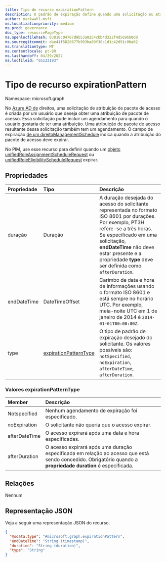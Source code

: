 ```yaml
---
title: Tipo de recurso expirationPattern
description: O padrão de expiração define quando uma solicitação ou atribuição expira.
author: markwahl-msft
ms.localizationpriority: medium
ms.prod: governance
doc_type: resourcePageType
ms.openlocfilehash: 03810c04707d9b53a0254cbb4d322f4d5696b0d0
ms.sourcegitcommit: dae41f5828677b993ba89f38c1d1c42d91c0ba02
ms.translationtype: MT
ms.contentlocale: pt-BR
ms.lasthandoff: 04/29/2022
ms.locfileid: "65133193"
---
```

# <a name="expirationpattern-resource-type"></a>Tipo de recurso expirationPattern

Namespace: microsoft.graph

No [Azure AD de](entitlementmanagement-overview.md) direitos, uma solicitação de atribuição de pacote de acesso é criada por um usuário que deseja obter uma atribuição de pacote de acesso. Essa solicitação pode incluir um agendamento para quando o usuário gostaria de ter uma atribuição. Uma atribuição de pacote de acesso resultante dessa solicitação também tem um agendamento. O campo de expiração [de um direitoManagementSchedule](entitlementmanagementschedule.md) indica quando a atribuição do pacote de acesso deve expirar.

No PIM, use esse recurso para definir quando um [objeto unifiedRoleAssignmentScheduleRequest](unifiedroleassignmentschedulerequest.md) ou [unifiedRoleEligibilityScheduleRequest](unifiedroleeligibilityschedulerequest.md) expirar.

## <a name="properties"></a>Propriedades
|Propriedade|Tipo|Descrição|
|:---|:---|:---|
|duração|Duração|A duração desejada do acesso do solicitante representada no formato ISO 8601 por durações. Por exemplo, PT3H refere-se a três horas.  Se especificado em uma solicitação, **endDateTime** não deve estar presente e a propriedade **type** deve ser definida como `afterDuration`.|
|endDateTime|DateTimeOffset|Carimbo de data e hora de informações usando o formato ISO 8601 e está sempre no horário UTC. Por exemplo, meia-noite UTC em 1 de janeiro de 2014 é `2014-01-01T00:00:00Z`.|
|type|[expirationPatternType](#expirationpatterntype-values)|O tipo de padrão de expiração desejado do solicitante. Os valores possíveis são: `notSpecified`, `noExpiration`, `afterDateTime`, `afterDuration`. |

### <a name="expirationpatterntype-values"></a>Valores expirationPatternType

| Member | Descrição |
|:---------------|:--------|
|Notspecified|Nenhum agendamento de expiração foi especificado.|
|noExpiration|O solicitante não queria que o acesso expirar.|
|afterDateTime|O acesso expirará após uma data e hora especificadas.|
|afterDuration|O acesso expirará após uma duração especificada em relação ao acesso que está sendo concedido. Obrigatório quando a **propriedade duration** é especificada.|

## <a name="relationships"></a>Relações
Nenhum

## <a name="json-representation"></a>Representação JSON
Veja a seguir uma representação JSON do recurso.
<!-- {
  "blockType": "resource",
  "@odata.type": "microsoft.graph.expirationPattern"
}
-->
``` json
{
  "@odata.type": "#microsoft.graph.expirationPattern",
  "endDateTime": "String (timestamp)",
  "duration": "String (duration)",
  "type": "String"
}
```



